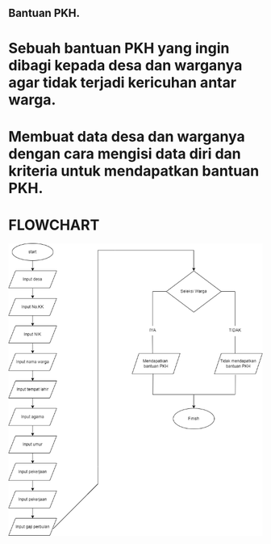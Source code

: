 ## Bantuan PKH.

# Sebuah bantuan PKH yang ingin dibagi kepada desa dan warganya agar tidak terjadi kericuhan antar warga.

# Membuat data desa dan warganya dengan cara mengisi data diri dan kriteria untuk mendapatkan bantuan PKH.

# FLOWCHART
![flowchart](https://github.com/msatriaprayoga/homework-1dmsptryoga/blob/main/flowchart.png)
